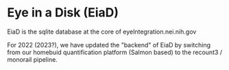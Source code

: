 # Eye in a Disk (EiaD)

EiaD is the sqlite database at the core of eyeIntegration.nei.nih.gov

For 2022 (2023?), we have updated the "backend" of EiaD by switching from our homebuid quantification platform (Salmon based) to the recount3 / monorail pipeline. 


